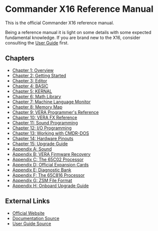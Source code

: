<!--
********************************************************************************
NOTICE: This file uses two trailing spaces on some lines to indicate line breaks
for GitHub's Markdown flavor. Do not remove!

PDF Export Instructions:

Anchor links (e.g. link.md#anchor) are required.
Otherwise links will not function correctly.

The top of every page should start with a newline.

The bottom of every page should include the div tag (see existing pages for
examples)
********************************************************************************
-->

# Commander X16 Reference Manual

This is the official Commander X16 reference manual.

Being a reference manual it is light on some details with some expected fundamental
knowledge. If you are brand new to the X16, consider consulting the
[User Guide](https://github.com/X16Community/x16-user-guide/releases/tag/X16_Users_Guide)
first.

## Chapters

* [Chapter 1: Overview](X16%20Reference%20-%2001%20-%20Overview.md#chapter-1-overview)
* [Chapter 2: Getting Started](X16%20Reference%20-%2002%20-%20Getting%20Started.md#chapter-2-getting-started)
* [Chapter 3: Editor](X16%20Reference%20-%2003%20-%20Editor.md#chapter-3-editor)
* [Chapter 4: BASIC](X16%20Reference%20-%2004%20-%20BASIC.md#chapter-4-basic-programming)
* [Chapter 5: KERNAL](X16%20Reference%20-%2005%20-%20KERNAL.md#chapter-5-kernal)  
* [Chapter 6: Math Library](X16%20Reference%20-%2006%20-%20Math%20Library.md#chapter-6-math-library)  
* [Chapter 7: Machine Language Monitor](X16%20Reference%20-%2007%20-%20Machine%20Language%20Monitor.md#chapter-7-machine-language-monitor)  
* [Chapter 8: Memory Map](X16%20Reference%20-%2008%20-%20Memory%20Map.md#chapter-8-memory-map)  
* [Chapter 9: VERA Programmer's Reference](X16%20Reference%20-%2009%20-%20VERA%20Programmer's%20Reference.md#chapter-9-vera-programmers-reference)
* [Chapter 10: VERA FX Reference](X16%20Reference%20-%2010%20-%20VERA%20FX%20Reference.md#chapter-10-vera-fx-reference)
* [Chapter 11: Sound Programming](X16%20Reference%20-%2011%20-%20Sound%20Programming.md#chapter-11-sound-programming)
* [Chapter 12: I/O Programming](X16%20Reference%20-%2012%20-%20IO%20Programming.md#chapter-12-io-programming)
* [Chapter 13: Working with CMDR-DOS](X16%20Reference%20-%2013%20-%20Working%20with%20CMDR-DOS.md#chapter-13-working-with-cmdr-dos)
* [Chapter 14: Hardware Pinouts](X16%20Reference%20-%2014%20-%20Hardware.md#chapter-14-hardware-pinouts)  
* [Chapter 15: Upgrade Guide](X16%20Reference%20-%2015%20-%20Upgrade%20Guide.md#chapter-15-upgrade-guide)
* [Appendix A: Sound](X16%20Reference%20-%20Appendix%20A%20-%20Sound.md#appendix-a-sound)
* [Appendix B: VERA Firmware Recovery](X16%20Reference%20-%20Appendix%20B%20-%20VERA%20Recovery.md#appendix-b-vera-firmware-recovery)
* [Appendix C: The 65C02 Processor](X16%20Reference%20-%20Appendix%20C%20-%2065C02%20Processor.md#appendix-c-the-65c02-processor)
* [Appendix D: Official Expansion Cards](X16%20Reference%20-%20Appendix%20D%20-%20Official%20Expansion%20Cards.md#appendix-d-official-expansion-cards)
* [Appendix E: Diagnostic Bank](X16%20Reference%20-%20Appendix%20E%20-%20Diagnostic%20Bank.md#appendix-e-diagnostic-bank)
* [Appendix F: The 65C816 Processor](X16%20Reference%20-%20Appendix%20F%20-%2065C816%20Processor.md#appendix-f-the-65c816-processor)
* [Appendix G: ZSM File Format](X16%20Reference%20-%20Appendix%20G%20-%20ZSM%20File%20Format.md#appendix-g-zsm-file-format)
* [Appendix H: Onboard Upgrade Guide](X16%20Reference%20-%20Appendix%20H%20-%20Onboard%20Upgrade%20Guide.md#appendix-h-how-to-update-your-x16-to-latest-release)

## External Links

* [Official Website](https://www.commanderx16.com/)
* [Documentation Source](https://github.com/X16Community/x16-docs)
* [User Guide Source](https://github.com/X16Community/x16-user-guide)

<div class="page-break"></div>
